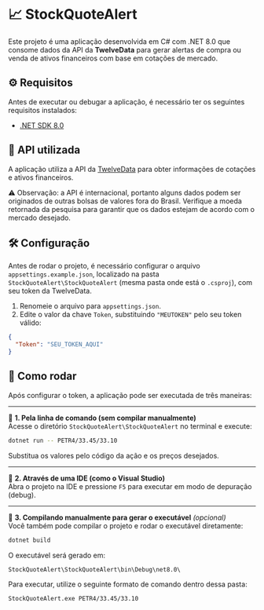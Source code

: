 # 📈 StockQuoteAlert

Este projeto é uma aplicação desenvolvida em C# com .NET 8.0 que consome dados da API da **TwelveData** para gerar alertas de compra ou venda de ativos financeiros com base em cotações de mercado.

## ⚙️ Requisitos

Antes de executar ou debugar a aplicação, é necessário ter os seguintes requisitos instalados:

- [.NET SDK 8.0](https://dotnet.microsoft.com/download/dotnet/8.0)

## 🔌 API utilizada

A aplicação utiliza a API da [TwelveData](https://twelvedata.com/) para obter informações de cotações e ativos financeiros.

⚠️ Observação: a API é internacional, portanto alguns dados podem ser originados de outras bolsas de valores fora do Brasil. Verifique a moeda retornada da pesquisa para garantir que os dados estejam de acordo com o mercado desejado.

## 🛠️ Configuração

Antes de rodar o projeto, é necessário configurar o arquivo `appsettings.example.json`, localizado na pasta `StockQuoteAlert\StockQuoteAlert` (mesma pasta onde está o `.csproj`), com seu token da TwelveData.

1. Renomeie o arquivo para `appsettings.json`.
2. Edite o valor da chave `Token`, substituindo `"MEUTOKEN"` pelo seu token válido:

```json
{
  "Token": "SEU_TOKEN_AQUI"
}
```

## 🚀 Como rodar

Após configurar o token, a aplicação pode ser executada de três maneiras:

---

🔹 **1. Pela linha de comando (sem compilar manualmente)**  
Acesse o diretório `StockQuoteAlert\StockQuoteAlert` no terminal e execute:

```bash
dotnet run -- PETR4/33.45/33.10
```

Substitua os valores pelo código da ação e os preços desejados.

---

🔹 **2. Através de uma IDE (como o Visual Studio)**  
Abra o projeto na IDE e pressione `F5` para executar em modo de depuração (debug).

---

🔹 **3. Compilando manualmente para gerar o executável** *(opcional)*  
Você também pode compilar o projeto e rodar o executável diretamente:

```bash
dotnet build
```

O executável será gerado em:

```
StockQuoteAlert\StockQuoteAlert\bin\Debug\net8.0\
```

Para executar, utilize o seguinte formato de comando dentro dessa pasta:

```bash
StockQuoteAlert.exe PETR4/33.45/33.10
```

